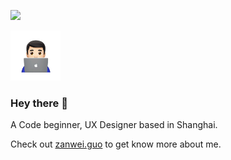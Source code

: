 ![](https://komarev.com/ghpvc/?username=zanwei)

<img src="https://github.com/zanwei/zanwei/blob/master/about.gif" width="80px">

### Hey there 👋 

A Code beginner, UX Designer based in Shanghai.

Check out [zanwei.guo](https://zanweiguo.com) to get know more about me.



<!--
**zanwei/zanwei** is a ✨ _special_ ✨ repository because its `README.md` (this file) appears on your GitHub profile.

